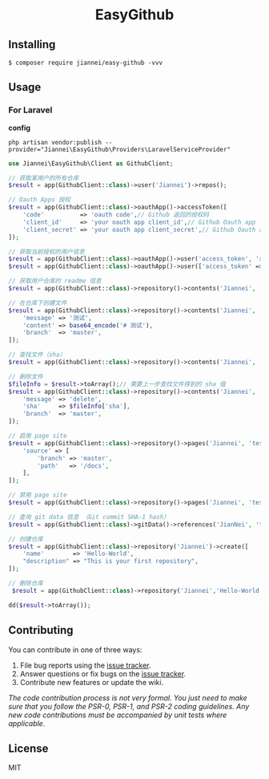 <h1 align="center"> EasyGithub </h1>

## Installing

```shell
$ composer require jiannei/easy-github -vvv
```

## Usage

### For Laravel

**config**

```
php artisan vendor:publish --provider="Jiannei\EasyGithub\Providers\LaravelServiceProvider"
```

```php
use Jiannei\EasyGithub\Client as GithubClient;

// 获取某用户的所有仓库 
$result = app(GithubClient::class)->user('Jiannei')->repos();

// Oauth Apps 授权
$result = app(GithubClient::class)->oauthApp()->accessToken([
    'code'          => 'oauth code',// Github 返回的授权码
    'client_id'     => 'your oauth app client_id',// Github Oauth app
    'client_secret' => 'your oauth app client_secret',// Github Oauth app
]);

// 获取当前授权的用户信息
$result = app(GithubClient::class)->oauthApp()->user('access_token', 'xxxxxxx');
$result = app(GithubClient::class)->oauthApp()->user(['access_token' => 'xxxxxxx'])

// 获取用户仓库的 readme 信息
$result = app(GithubClient::class)->repository()->contents('Jiannei', 'EasyGithub')->readme();

// 在仓库下创建文件
$result = app(GithubClient::class)->repository()->contents('Jiannei', 'EasyGithub', 'test.md')->create([
    'message' => '测试',
    'content' => base64_encode('# 测试'),
    'branch'  => 'master',
]);

// 查找文件（sha）
$result = app(GithubClient::class)->repository()->contents('Jiannei', 'test', 'test.md')->show();

// 删除文件
$fileInfo = $result->toArray();// 需要上一步查找文件得到的 sha 值
$result = app(GithubClient::class)->repository()->contents('Jiannei', 'test', 'test.md')->delete([
    'message' => 'delete',
    'sha'     => $fileInfo['sha'],
    'branch'  => 'master',
]);

// 启用 page site
$result = app(GithubClient::class)->repository()->pages('Jiannei', 'test')->enable([
    'source' => [
        'branch' => 'master',
        'path'   => '/docs',
    ],
]);

// 禁用 page site
$result = app(GithubClient::class)->repository()->pages('Jiannei', 'test')->disable();

// 查询 git data 信息 （Git commit SHA-1 hash）
$result = app(GithubClient::class)->gitData()->references('JianNei', 'test', 'heads/master')->show();

// 创建仓库
$result = app(GithubClient::class)->repository('Jiannei')->create([
    'name'        => 'Hello-World',
    "description" => "This is your first repository",
]);

// 删除仓库
 $result = app(GithubClient::class)->repository('Jiannei','Hello-World')->delete();

dd($result->toArray());
```

## Contributing

You can contribute in one of three ways:

1. File bug reports using the [issue tracker](https://github.com/Jiannei/EasyGithub/issues).
2. Answer questions or fix bugs on the [issue tracker](https://github.com/Jiannei/EasyGithub/issues).
3. Contribute new features or update the wiki.

_The code contribution process is not very formal. You just need to make sure that you follow the PSR-0, PSR-1, and PSR-2 coding guidelines. Any new code contributions must be accompanied by unit tests where applicable._

## License

MIT
